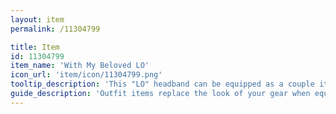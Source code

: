 ```yaml
---
layout: item
permalink: /11304799

title: Item
id: 11304799
item_name: 'With My Beloved LO'
icon_url: 'item/icon/11304799.png'
tooltip_description: 'This "LO" headband can be equipped as a couple item with the hat that has "VE" written on it. Even lonely people without a partner can wear it.'
guide_description: 'Outfit items replace the look of your gear when equipped.'
---
```

